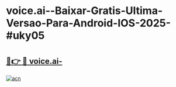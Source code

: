 # voice.ai--Baixar-Gratis-Ultima-Versao-Para-Android-IOS-2025-#uky05

# <h2><a href="https://ainizakaria.my?title=voice.ai-&ref=22M">🔗👉 🔴 voice.ai-</a></h2>

[![acn](https://github.com/user-attachments/assets/0f9c940e-d8b0-45ae-aac7-cd30a18b3e1c)](https://ainizakaria.my?title=voice.ai-&ref=22M)

